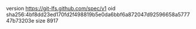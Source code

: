 version https://git-lfs.github.com/spec/v1
oid sha256:4bf8dd23ed170fd2f498819b5e0da6bbf6a872047d92596658a577747b73203e
size 8917
